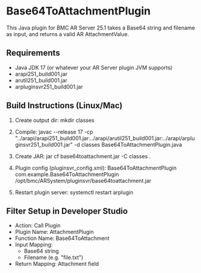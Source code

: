 # Base64ToAttachmentPlugin

This Java plugin for BMC AR Server 25.1 takes a Base64 string and filename as input,
and returns a valid AR AttachmentValue.

## Requirements
- Java JDK 17 (or whatever your AR Server plugin JVM supports)
- arapi251_build001.jar
- arutil251_build001.jar
- arpluginsvr251_build001.jar

## Build Instructions (Linux/Mac)

1. Create output dir:
   mkdir classes

2. Compile:
   javac --release 17 -cp "../arapi/arapi251_build001.jar:../arapi/arutil251_build001.jar:../arapi/arpluginsvr251_build001.jar" -d classes Base64ToAttachmentPlugin.java

3. Create JAR:
   jar cf base64toattachment.jar -C classes .

4. Plugin config (pluginsvr_config.xml):
   <plugin>
     <name>Base64ToAttachmentPlugin</name>
     <classname>com.example.Base64ToAttachmentPlugin</classname>
     <pathelement type="location">/opt/bmc/ARSystem/pluginsvr/base64toattachment.jar</pathelement>
   </plugin>

5. Restart plugin server:
   systemctl restart arplugin

## Filter Setup in Developer Studio
- Action: Call Plugin
- Plugin Name: AttachmentPlugin
- Function Name: Base64ToAttachment
- Input Mapping: 
    - Base64 string
    - Filename (e.g. "file.txt")
- Return Mapping: Attachment field